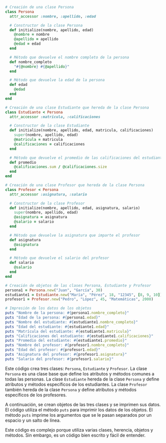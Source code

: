 ```ruby
# Creación de una clase Persona
class Persona
  attr_accessor :nombre, :apellido, :edad

  # Constructor de la clase Persona
  def initialize(nombre, apellido, edad)
    @nombre = nombre
    @apellido = apellido
    @edad = edad
  end

  # Método que devuelve el nombre completo de la persona
  def nombre_completo
    "#{@nombre} #{@apellido}"
  end

  # Método que devuelve la edad de la persona
  def edad
    @edad
  end
end

# Creación de una clase Estudiante que hereda de la clase Persona
class Estudiante < Persona
  attr_accessor :matricula, :calificaciones

  # Constructor de la clase Estudiante
  def initialize(nombre, apellido, edad, matricula, calificaciones)
    super(nombre, apellido, edad)
    @matricula = matricula
    @calificaciones = calificaciones
  end

  # Método que devuelve el promedio de las calificaciones del estudiante
  def promedio
    @calificaciones.sum / @calificaciones.size
  end
end

# Creación de una clase Profesor que hereda de la clase Persona
class Profesor < Persona
  attr_accessor :asignatura, :salario

  # Constructor de la clase Profesor
  def initialize(nombre, apellido, edad, asignatura, salario)
    super(nombre, apellido, edad)
    @asignatura = asignatura
    @salario = salario
  end

  # Método que devuelve la asignatura que imparte el profesor
  def asignatura
    @asignatura
  end

  # Método que devuelve el salario del profesor
  def salario
    @salario
  end
end

# Creación de objetos de las clases Persona, Estudiante y Profesor
persona1 = Persona.new("Juan", "García", 30)
estudiante1 = Estudiante.new("María", "Pérez", 18, "12345", [8, 9, 10])
profesor1 = Profesor.new("Pedro", "López", 45, "Matemáticas", 2000)

# Impresión de los datos de los objetos
puts "Nombre de la persona: #{persona1.nombre_completo}"
puts "Edad de la persona: #{persona1.edad}"
puts "Nombre del estudiante: #{estudiante1.nombre_completo}"
puts "Edad del estudiante: #{estudiante1.edad}"
puts "Matrícula del estudiante: #{estudiante1.matricula}"
puts "Calificaciones del estudiante: #{estudiante1.calificaciones}"
puts "Promedio del estudiante: #{estudiante1.promedio}"
puts "Nombre del profesor: #{profesor1.nombre_completo}"
puts "Edad del profesor: #{profesor1.edad}"
puts "Asignatura del profesor: #{profesor1.asignatura}"
puts "Salario del profesor: #{profesor1.salario}"
```

Este código crea tres clases: `Persona`, `Estudiante` y `Profesor`. La clase `Persona` es una clase base que define los atributos y métodos comunes a todas las personas. La clase `Estudiante` hereda de la clase `Persona` y define atributos y métodos específicos de los estudiantes. La clase `Profesor` también hereda de la clase `Persona` y define atributos y métodos específicos de los profesores.

A continuación, se crean objetos de las tres clases y se imprimen sus datos. El código utiliza el método `puts` para imprimir los datos de los objetos. El método `puts` imprime los argumentos que se le pasan separados por un espacio y un salto de línea.

Este código es complejo porque utiliza varias clases, herencia, objetos y métodos. Sin embargo, es un código bien escrito y fácil de entender.
